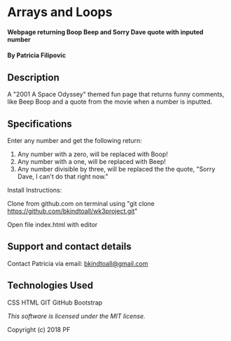 # Arrays and Loops

#### Webpage returning Boop Beep and Sorry Dave quote with inputed number

#### By Patricia Filipovic

## Description
A "2001 A Space Odyssey" themed fun page that returns funny comments, like Beep Boop and a quote from the movie when a number is inputted.

## Specifications

Enter any number and get the following return:
 1. Any number with a zero, will be replaced with Boop!
 2. Any number with a one, will be replaced with Beep!
 3. Any number divisible by three, will be replaced the the quote, "Sorry Dave, I can't do that right now."

Install Instructions:

Clone from github.com on terminal using "git clone https://github.com/bkindtoall/wk3project.git"

Open file index.html with editor


## Support and contact details

Contact Patricia via email: bkindtoall@gmail.com

## Technologies Used

CSS
HTML
GIT
GitHub
Bootstrap

*This software is licensed under the MIT license.*

Copyright (c) 2018 PF
